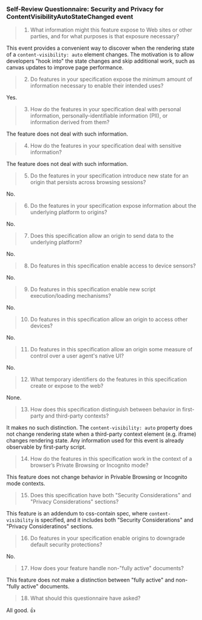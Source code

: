 ### Self-Review Questionnaire: Security and Privacy for ContentVisibilityAutoStateChanged event

> 01.  What information might this feature expose to Web sites or other parties,
>      and for what purposes is that exposure necessary?

This event provides a convenient way to discover when the rendering state of a
`content-visibility: auto` element changes. The motivation is to allow developers
"hook into" the state changes and skip additional work, such as canvas updates
to improve page performance.

> 02.  Do features in your specification expose the minimum amount of information
>      necessary to enable their intended uses?

Yes.

> 03.  How do the features in your specification deal with personal information,
>      personally-identifiable information (PII), or information derived from
>      them?

The feature does not deal with such information.

> 04.  How do the features in your specification deal with sensitive information?

The feature does not deal with such information.

> 05.  Do the features in your specification introduce new state for an origin
>      that persists across browsing sessions?

No.

> 06.  Do the features in your specification expose information about the
>      underlying platform to origins?

No.

> 07.  Does this specification allow an origin to send data to the underlying
>      platform?

No.

> 08.  Do features in this specification enable access to device sensors?

No.

> 09.  Do features in this specification enable new script execution/loading
>      mechanisms?

No.

> 10.  Do features in this specification allow an origin to access other devices?

No.

> 11.  Do features in this specification allow an origin some measure of control over
>      a user agent's native UI?

No.

> 12.  What temporary identifiers do the features in this specification create or
>      expose to the web?

None.

> 13.  How does this specification distinguish between behavior in first-party and
>      third-party contexts?

It makes no such distinction. The `content-visibility: auto` property does not change
rendering state when a third-party context element (e.g. iframe) changes rendering
state. Any information used for this event is already observable by first-party script.

> 14.  How do the features in this specification work in the context of a browser’s
>      Private Browsing or Incognito mode?

This feature does not change behavior in Privable Browsing or Incognito mode contexts.

> 15.  Does this specification have both "Security Considerations" and "Privacy
>      Considerations" sections?

This feature is an addendum to css-contain spec, where `content-visibility` is
specified, and it includes both "Security Considerations" and "Privacy Consideratinos"
sections.

> 16.  Do features in your specification enable origins to downgrade default
>      security protections?

No.

> 17.  How does your feature handle non-"fully active" documents?

This feature does not make a distinction between "fully active" and non-"fully active"
documents.

> 18.  What should this questionnaire have asked?

All good. 👍
